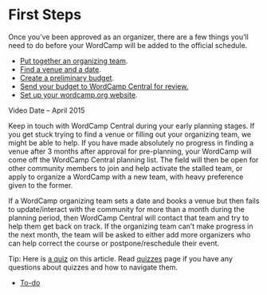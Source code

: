 # First Steps

Once you’ve been approved as an organizer, there are a few things you’ll need to do before your WordCamp will be added to the official schedule.

*   [Put together an organizing team](https://make.wordpress.org/community/handbook/wordcamp-organizer-handbook/first-steps/the-organizing-team/ "The Organizing Team").
*   [Find a venue and a date](https://make.wordpress.org/community/handbook/wordcamp-organizer-handbook/first-steps/venue-and-date/ "Venue and Date").
*   [Create a preliminary budget](https://make.wordpress.org/community/handbook/wordcamp-organizer-handbook/first-steps/budget-and-finances/ "Budget and Finances").
*   [Send your budget to WordCamp Central for review.](mailto:support@wordcamp.org)
*   [Set up your wordcamp.org website](https://make.wordpress.org/community/handbook/wordcamp-organizer-handbook/first-steps/web-presence/setting-up-your-wordcamp-theme/ "WordCamp.org Website").

Video Date – April 2015

Keep in touch with WordCamp Central during your early planning stages. If you get stuck trying to find a venue or filling out your organizing team, we might be able to help. If you have made absolutely no progress in finding a venue after 3 months after approval for pre-planning, your WordCamp will come off the WordCamp Central planning list. The field will then be open for other community members to join and help activate the stalled team, or apply to organize a WordCamp with a new team, with heavy preference given to the former.

If a WordCamp organizing team sets a date and books a venue but then fails to update/interact with the community for more than a month during the planning period, then WordCamp Central will contact that team and try to help them get back on track. If the organizing team can’t make progress in the next month, the team will be asked to either add more organizers who can help correct the course or postpone/reschedule their event.

Tip: Here is [a quiz](https://community-self-training.mystagingwebsite.com/quiz/first-steps-2/) on this article. Read [quizzes](https://make.wordpress.org/community/handbook/wordcamp-organizer/quizzes/) page if you have any questions about quizzes and how to navigate them.

*   [To-do](# "To-do")